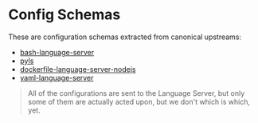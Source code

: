 # Config Schemas

These are configuration schemas extracted from canonical upstreams:

- [bash-language-server](https://github.com/mads-hartmann/bash-language-server/blob/master/vscode-client/package.json)
- [pyls](https://github.com/palantir/python-language-server/blob/develop/vscode-client/package.json)
- [dockerfile-language-server-nodejs](https://github.com/microsoft/vscode-docker/blob/master/package.json)
- [yaml-language-server](https://github.com/redhat-developer/vscode-yaml/blob/master/package.json)

> All of the configurations are sent to the Language Server, but only some of them
> are actually acted upon, but we don't which is which, yet.
